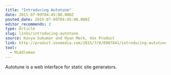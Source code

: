 ```yaml
---
title: "Introducing Autotune"
date: 2015-07-09T04:45:00.000Z
posted_date: 2015-07-09T04:45:00.000Z
editor_recommends: 2
type: Article
slug: links/introducing-autotune
source: Kavya Sukumar and Ryan Mark, Vox Product
link: http://product.voxmedia.com/2015/7/8/8907841/introducing-autotune
tool:
  - Middleman
---
```

Autotune is a web interface for static site generators.



